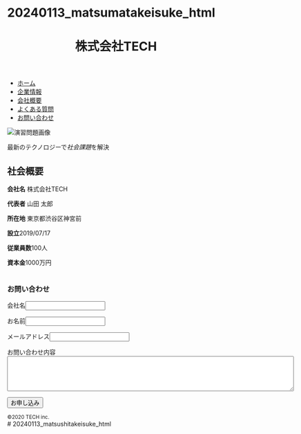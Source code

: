 # 20240113_matsumatakeisuke_html
<!DOCTYPE html>
<html lang="en">
<head>
    <meta charset="UTF-8">
    <meta name="viewport" content="width=device-width, initial-scale=1.0">
    <title>COACHTECH</title>
</head>
<body>
    <header>
        <h1>株式会社TECH</h1>
    </header>
    <nav>
        <ul>
            <li><a href="index.html">ホーム</a></li>
            <li><a href="index.html">企業情報</a></li>
            <li><a href="index.html">会社概要</a></li>
            <li><a href="index.html">よくある質問</a></li>
            <li><a href="index.html">お問い合わせ</a></li>
        </ul>
    </nav>
    <img src="img/mv.png" alt="演習問題画像">
    <p>最新のテクノロジーで<em>社会課題</em>を解決</p>
    <article>
        <h2>社会概要</h2>
        <table>
            <p><strong>会社名</strong> 株式会社TECH</p>
            <p><strong>代表者</strong> 山田 太郎</p>
            <p><strong>所在地</strong> 東京都渋谷区神宮前</p>
            <p><strong>設立</strong>2019/07/17</p>
            <p><strong>従業員数</strong>100人</p>
            <p><strong>資本金</strong>1000万円</p>
        </table>
        <h3>お問い合わせ</h3>
    </article>
    <form action="index.html" method="post">
        <label>会社名<input type="text" name="input" /></label>
    </form>
    <form action="index.html" method="post">
        <label>お名前<input type="tel" name="input" /></label>
    </form>
    <form action="index.html" method="post">
        <label>メールアドレス<input type="email" name="input" /></label>
    </form>
    <form action="index.html" method="post">
        <label>お問い合わせ内容<textarea name="textarea" cols="80" rows="5"></textarea></label>
    </form>
    <form action="index.html" method="post">
        <input type="submit" name="input" value="お申し込み" />
    </form>
    <footer>
        <small>&copy;2020 TECH inc.</small>
    </footer>
</body>
</html># 20240113_matsushitakeisuke_html
